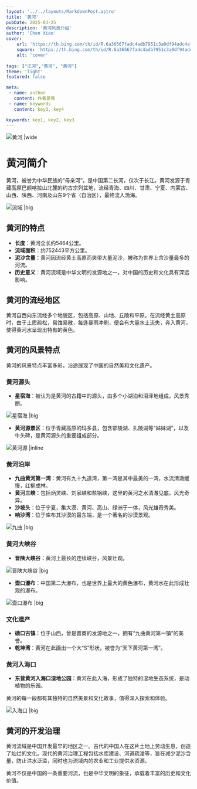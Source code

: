 ```yaml
---
layout: '../../layouts/MarkdownPost.astro'
title: '黄河'
pubDate: 2025-03-25
description: '黄河风景介绍'
author: 'Chen Xiao'
cover:
    url: 'https://th.bing.com/th/id/R.6a36567fadc4adb7951c3a0df94adc4a?rik=pxdNB2SFxOOq2g&riu=http%3a%2f%2fimg.pconline.com.cn%2fimages%2fupload%2fupc%2ftx%2fphotoblog%2f1210%2f27%2fc5%2f14717201_14717201_1351343320191.jpg&ehk=4HnRDQwRTU2jqsGySkV0SH3uw33h5t8dngyvLoUL0eU%3d&risl=&pid=ImgRaw&r=0'
    square: 'https://th.bing.com/th/id/R.6a36567fadc4adb7951c3a0df94adc4a?rik=pxdNB2SFxOOq2g&riu=http%3a%2f%2fimg.pconline.com.cn%2fimages%2fupload%2fupc%2ftx%2fphotoblog%2f1210%2f27%2fc5%2f14717201_14717201_1351343320191.jpg&ehk=4HnRDQwRTU2jqsGySkV0SH3uw33h5t8dngyvLoUL0eU%3d&risl=&pid=ImgRaw&r=0'
    alt: 'cover'
    
tags: ["江河","黄河", "黄河"] 
theme: 'light'
featured: false

meta:
 - name: author
   content: 作者是我
 - name: keywords
   content: key3, key4

keywords: key1, key2, key3
---
```


![黄河 |wide](https://th.bing.com/th/id/R.9c5525236db75511293ef2ea18b7bb85?rik=WVL%2fH8%2bLcArQGA&riu=http%3a%2f%2fpic.baike.soso.com%2fp%2f20140321%2f20140321011245-1072993838.jpg&ehk=9ClfdQouVorHiOF%2blcfYx9eIft%2faB%2bR15MDkK%2b7Burw%3d&risl=&pid=ImgRaw&r=0)


# 黄河简介

黄河，被誉为中华民族的“母亲河”，是中国第二长河，仅次于长江。黄河发源于青藏高原巴颜喀拉山北麓的约古宗列盆地，流经青海、四川、甘肃、宁夏、内蒙古、山西、陕西、河南及山东9个省（自治区），最终流入渤海。

![流域 |big](https://th.bing.com/th/id/R.60f1c29d04e51857e03d9db3d46831c0?rik=TiDZozzQF47GYA&pid=ImgRaw&r=0)

## 黄河的特点

- **长度**：黄河全长约5464公里。
- **流域面积**：约752443平方公里。
- **泥沙含量**：黄河因流经黄土高原而夹带大量泥沙，被称为世界上含沙量最多的河流。
- **历史意义**：黄河流域是中华文明的发源地之一，对中国的历史和文化具有深远影响。


## 黄河的流经地区

黄河自西向东流经多个地貌区，包括高原、山地、丘陵和平原。在流经黄土高原时，由于土质疏松，易蚀易散，每逢暴雨冲刷，便会有大量水土流失，奔入黄河，使得黄河水呈现出特有的黄色。

## 黄河的风景特点

黄河的风景特点丰富多彩，沿途展现了中国的自然美和文化遗产。

### 黄河源头

- **星宿海**：被认为是黄河的古籍中的源头，由多个小湖泊和沼泽地组成，风景秀丽。

![星宿海 |big](https://th.bing.com/th/id/R.a811dbbb5cdb05127c89f9f7b9af5516?rik=yXFoHDlZk04D%2bA&pid=ImgRaw&r=0)

- **黄河源景区**：位于青藏高原的玛多县，包含鄂陵湖、扎陵湖等“姊妹湖”，以及牛头碑，是黄河源头的重要组成部分。

![黄河源 |inline](https://th.bing.com/th/id/R.33139221ad5ab6b0827dd41946a977a4?rik=DqcBQzruH6zIPQ&riu=http%3a%2f%2fimg0.dili360.com%2fga%2fM02%2f35%2fCA%2fwKgBy1T2cwOAHLvNAAWs0w_P8PA655.tub.jpg%40!rw14&ehk=BamkWt2K38efmE1KyPK3hbWDDSHmJ0p8nnJuND3ZLxo%3d&risl=&pid=ImgRaw&r=0)

### 黄河沿岸

- **九曲黄河第一湾**：黄河有九十九道湾，第一湾是其中最美的一湾，水流清澈缓慢，红柳成林。
- **黄河三峡**：包括炳灵峡、刘家峡和盐锅峡，这里的黄河之水清澈见底，风光奇异。
- **沙坡头**：位于宁夏，集大漠、黄河、高山、绿洲于一体，风光雄奇秀美。
- **响沙湾**：位于库布其沙漠的最东端，是一个著名的沙漠景观。

![九曲 |big](https://x0.ifengimg.com/ucms/2020_46/35CA5A1DA71647ADC99A3AF8444E00C9B7163C6A_w1080_h1623.jpg)



### 黄河大峡谷

- **晋陕大峡谷**：黄河上最长的连续峡谷，风景壮观。

![晋陕大峡谷 |big](https://youimg1.c-ctrip.com/target/0103e120008qjfu174EFA_W_10000_1200.jpg?proc=autoorient)

- **壶口瀑布**：中国第二大瀑布，也是世界上最大的黄色瀑布，黄河水在此形成壮观的瀑布。

![壶口瀑布 |big](https://th.bing.com/th/id/R.ec6694c7c1fa0bd20ca39136e0aca1e5?rik=%2fiMYZ1j82QxV5w&pid=ImgRaw&r=0)

### 文化遗产

- **碛口古镇**：位于山西，曾是晋商的发源地之一，拥有“九曲黄河第一镇”的美誉。
- **乾坤湾**：黄河在此画出一个大“S”形状，被誉为“天下黄河第一湾”。

### 黄河入海口

- **东营黄河入海口湿地公园**：黄河在此入海，形成了独特的湿地生态系统，是动植物的乐园。

黄河的每一段都有其独特的自然美景和文化故事，值得深入探索和体验。

![入海口 |big](https://th.bing.com/th/id/R.7c0c304977e2753fe4edf6c1097029bc?rik=x6jydbEIAzqzPA&riu=http%3a%2f%2fimg.pconline.com.cn%2fimages%2fupload%2fupc%2ftx%2fphotoblog%2f1210%2f27%2fc5%2f14717201_14717201_1351343304520.jpg&ehk=xZ9XIMPcy4rWqZjhnsZc5GFLrkYmxKWPyFKTWJ9jCSY%3d&risl=&pid=ImgRaw&r=0)


## 黄河的开发治理

黄河流域是中国开发最早的地区之一。古代的中国人在这片土地上劳动生息，创造了灿烂的文化。现代的黄河治理工程包括水库建设、河道疏浚等，旨在减少泥沙含量，防止洪水泛滥，同时也为流域内的农业和工业提供水资源。

黄河不仅是中国的一条重要河流，也是中华文明的象征，承载着丰富的历史和文化价值。


